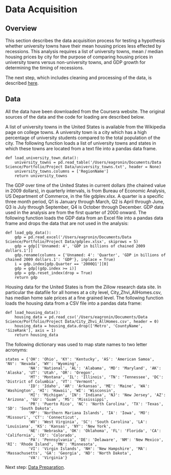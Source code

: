 # Data Acquisition

## Overview
This section describes the data acquisition process for testing a hypothesis whether university towns have their mean housing prices less effected by recessions.  This analysis requires a list of university towns, mean / median housing prices by city for the purpose of comparing housing prices in university towns versus non-university towns, and GDP growth for determining the timing of recessions.

The next step, which includes cleaning and processing of the data, is described [here](https://eagronin.github.io/university-towns-prepare/).

## Data 
All the data have been downloaded from the Coursera website. The original sources of the data and the code for loading are described below.

A list of university towns in the United States is available from the Wikipedia page on college towns.  A university town is a city which has a high percentage of university students compared to the total population of the city.  The following function loads a list of university towns and states in which these towns are located from a text file into a pandas data frame.

```
def load_university_town_data():
    university_towns = pd.read_table('/Users/eagronin/Documents/Data Science/Portfolio/Project Data/university_towns.txt', header = None)
    university_towns.columns = ['RegionName']
    return university_towns
```

The GDP over time of the United States in current dollars (the chained value in 2009 dollars), in quarterly intervals, is from Bureau of Economic Analysis, US Department of Commerce,  in the file gdplev.xlsx. 
A quarter is a specific three month period, Q1 is January through March, Q2 is April through June, 
Q3 is July through September, Q4 is October through December.
GDP data used in the analysis are from the first quarter of 2000 onward.  The following function loads the GDP data from an Excel file into a pandas data frame and drops the data that are not used in the analysis:  

```
def load_gdp_data():
    gdp = pd.read_excel('/Users/eagronin/Documents/Data Science/Portfolio/Project Data/gdplev.xlsx', skiprows = 5)
    gdp = gdp[['Unnamed: 4', 'GDP in billions of chained 2009 dollars.1']]
    gdp.rename(columns = {'Unnamed: 4': 'Quarter', 'GDP in billions of chained 2009 dollars.1': 'GDP'}, inplace = True)
    i = gdp.index[gdp.Quarter == '2000Q1'][0]
    gdp = gdp[(gdp.index >= i)]
    gdp = gdp.reset_index(drop = True)
    return gdp
```

Housing data for the United States is from the Zillow research data site.  In particular the datafile for all homes at a city level, City_Zhvi_AllHomes.csv, has median home sale prices at a fine grained level.  The following function loads the housing data from a CSV file into a pandas data frame:

```
def load_housing_data():
    housing_data = pd.read_csv('/Users/eagronin/Documents/Data Science/Portfolio/Project Data/City_Zhvi_AllHomes.csv', header = 0)
    housing_data = housing_data.drop(['Metro', 'CountyName', 'SizeRank'], axis = 1)
    return housing_data
```

The following dictionary was used to map state names to two letter acronyms:

```
states = {'OH': 'Ohio', 'KY': 'Kentucky', 'AS': 'American Samoa', 'NV': 'Nevada', 'WY': 'Wyoming', 
          'NA': 'National', 'AL': 'Alabama', 'MD': 'Maryland', 'AK': 'Alaska', 'UT': 'Utah', 'OR': 'Oregon', 
          'MT': 'Montana', 'IL': 'Illinois', 'TN': 'Tennessee', 'DC': 'District of Columbia', 'VT': 'Vermont', 
          'ID': 'Idaho', 'AR': 'Arkansas', 'ME': 'Maine', 'WA': 'Washington', 'HI': 'Hawaii', 'WI': 'Wisconsin', 
          'MI': 'Michigan', 'IN': 'Indiana', 'NJ': 'New Jersey', 'AZ': 'Arizona', 'GU': 'Guam', 'MS': 'Mississippi', 
          'PR': 'Puerto Rico', 'NC': 'North Carolina', 'TX': 'Texas', 'SD': 'South Dakota', 
          'MP': 'Northern Mariana Islands', 'IA': 'Iowa', 'MO': 'Missouri', 'CT': 'Connecticut', 
          'WV': 'West Virginia', 'SC': 'South Carolina', 'LA': 'Louisiana', 'KS': 'Kansas', 'NY': 'New York', 
          'NE': 'Nebraska', 'OK': 'Oklahoma', 'FL': 'Florida', 'CA': 'California', 'CO': 'Colorado', 
          'PA': 'Pennsylvania', 'DE': 'Delaware', 'NM': 'New Mexico', 'RI': 'Rhode Island', 'MN': 'Minnesota', 
          'VI': 'Virgin Islands', 'NH': 'New Hampshire', 'MA': 'Massachusetts', 'GA': 'Georgia', 'ND': 'North Dakota', 
          'VA': 'Virginia'}
```

Next step:  [Data Preparation](https://eagronin.github.io/university-towns-prepare/).
